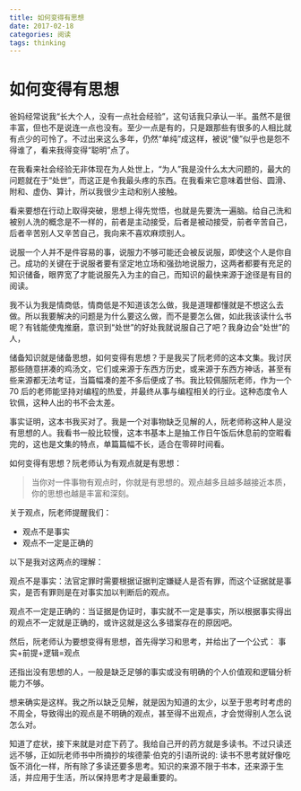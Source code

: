 ```yaml
---
title: 如何变得有思想
date: 2017-02-18
categories: 阅读
tags: thinking
---
```

# 如何变得有思想

<Picture name="https://img3.doubanio.com/view/subject/l/public/s27867703.jpg" outside style="width:300px;"></Picture>

爸妈经常说我“长大个人，没有一点社会经验”，这句话我只承认一半。虽然不是很丰富，但也不是说连一点也没有。至少一点是有的，只是跟那些有很多的人相比就有点少的可怜了。不过出来这么多年，仍然“单纯”成这样，被说“傻”似乎也是怨不得谁了，看来我得变得“聪明”点了。

在我看来社会经验无非体现在为人处世上，“为人”我是没什么太大问题的，最大的问题就在于“处世”，而这正是令我最头疼的东西。在我看来它意味着世俗、圆滑、附和、虚伪、算计，所以我很少主动和别人接触。

看来要想在行动上取得突破，思想上得先觉悟，也就是先要洗一遍脑。给自己洗和被别人洗的概念是不一样的，前者是主动接受，后者是被动接受，前者辛苦自己，后者辛苦别人又辛苦自己，我向来不喜欢麻烦别人。

说服一个人并不是件容易的事，说服力不够可能还会被反说服，即使这个人是你自己。成功的关键在于说服者要有坚定地立场和强劲地说服力，这两者都要有充足的知识储备，眼界宽了才能说服先入为主的自己，而知识的最快来源于途径是有目的阅读。

我不认为我是情商低，情商低是不知道该怎么做，我是道理都懂就是不想这么去做。所以我要解决的问题是为什么要这么做，而不是要怎么做，如此我该读什么书呢？有钱能使鬼推磨，意识到“处世”的好处我就说服自己了吧？我身边会“处世”的人，

储备知识就是储备思想，如何变得有思想？于是我买了阮老师的这本文集。我讨厌那些随意拼凑的鸡汤文，它们或来源于东西方历史，或来源于东西方神话，甚至有些来源都无法考证，当篇幅凑的差不多后便成了书。我比较佩服阮老师，作为一个 70 后的老师能坚持对编程的热爱，并最终从事与编程相关的行业。这种态度令人钦佩，这种人出的书不会太差。

事实证明，这本书我买对了。我是一个对事物缺乏见解的人，阮老师称这种人是没有思想的人。我看书一般比较慢，这本书基本上是抽工作日午饭后休息前的空暇看完的，这也是文集的特点，单篇篇幅不长，适合在零碎时间看。

如何变得有思想？阮老师认为有观点就是有思想：
>当你对一件事物有观点时，你就是有思想的。观点越多且越多越接近本质，你的思想也越是丰富和深刻。

关于观点，阮老师提醒我们：
* 观点不是事实
* 观点不一定是正确的

以下是我对这两点的理解：

观点不是事实：法官定罪时需要根据证据判定嫌疑人是否有罪，而这个证据就是事实，是否有罪则是在对事实加以判断后的观点。

观点不一定是正确的：当证据是伪证时，事实就不一定是事实，所以根据事实得出的观点不一定就是正确的，或许这就是这么多错案存在的原因吧。

然后，阮老师认为要想变得有思想，首先得学习和思考，并给出了一个公式：
事实+前提+逻辑=观点

还指出没有思想的人，一般是缺乏足够的事实或没有明确的个人价值观和逻辑分析能力不够。

想来确实是这样。我之所以缺乏见解，就是因为知道的太少，以至于思考时考虑的不周全，导致得出的观点是不明确的观点，甚至得不出观点，才会觉得别人怎么说怎么对。

知道了症状，接下来就是对症下药了。我给自己开的药方就是多读书。不过只读还远不够，正如阮老师书中所摘抄的埃德蒙·伯克的引语所说的: 读书不思考就好像吃饭不消化一样，所有除了多读还要多思考。知识的来源不限于书本，还来源于生活，并应用于生活，所以保持思考才是最重要的。
